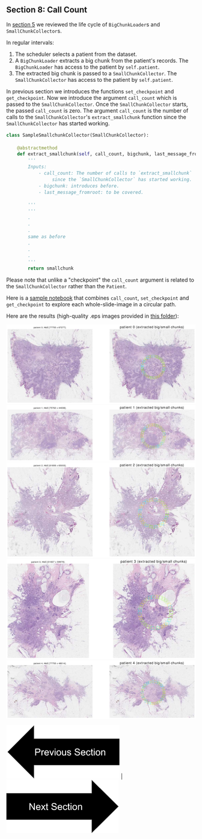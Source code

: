## Section 8: Call Count

In [section 5](tutorial_section5.html) we reviewed the life cycle of `BigChunkLoader`s and `SmallChunkCollector`s.


In regular intervals:
1. The scheduler selects a patient from the dataset.
2. A `BigChunkLoader` extracts a big chunk from the patient's records. The `BigChunkLoader` has access to the patient by `self.patient`.
3. The extracted big chunk is passed to a `SmallChunkCollector`. The `SmallChunkCollector` has access to the patient by `self.patient`.


In previous section we introduces the functions `set_checkpoint` and `get_checkpoint`.
Now we introduce the argument `call_count` which is passed to the `SmallChunkCollector`.
Once the `SmallChunkCollector` starts, the passed `call_count` is zero.
The argument `call_count` is the number of calls to the `SmallChunkCollector`'s `extract_smallchunk` function
                 since the `SmallChunkCollector` has started working. 

```python
class SampleSmallchunkCollector(SmallChunkCollector):

    @abstractmethod 
    def extract_smallchunk(self, call_count, bigchunk, last_message_fromroot):
        '''
        Inputs:
            - call_count: The number of calls to `extract_smallchunk`
                 since the `SmallChunkCollector` has started working.
            - bigchunk: introduces before.
            - last_message_fromroot: to be covered.
        
        '''
        '''
        .
        .
        .
        same as before 
        .
        .
        .
        '''
        return smallchunk
```
Please note that unlike a "checkpoint" the `call_count` argument is related to the `SmallChunkCollector` rather than the `Patient`.

Here is a [sample notebook](https://github.com/amirakbarnejad/PyDmed/blob/master/sample_notebooks/sample_2_setgetstatus.ipynb)
that combines `call_count`, `set_checkpoint` and `get_checkpoint` to explore each whole-slide-image in a circular path.

Here are the results (high-quality .eps images provided in [this folder](https://github.com/amirakbarnejad/PyDmed/tree/master/sample_notebooks/Sample_2_Output)):

![sample output 0](SetGetCheckpoint/patient_0.png)
![sample output 1](SetGetCheckpoint/patient_1.png)
![sample output 2](SetGetCheckpoint/patient_2.png)
![sample output 3](SetGetCheckpoint/patient_3.png)
![sample output 4](SetGetCheckpoint/patient_4.png)


[![button](prevsectionv3.png)](tutorial_section7.html) | [![button](nextsectionv3.png)](tutorial_section9.html)
